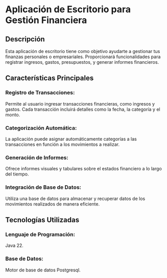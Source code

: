 # Aplicación de Escritorio para Gestión Financiera
## Descripción
Esta aplicación de escritorio tiene como objetivo ayudarte a gestionar tus finanzas personales o empresariales. Proporcionará funcionalidades para registrar ingresos, gastos, presupuestos, y generar informes financieros.

## Características Principales
### Registro de Transacciones:
Permite al usuario ingresar transacciones financieras, como ingresos y gastos. Cada transacción incluirá detalles como la fecha, la categoría y el monto.

### Categorización Automática:
La aplicación puede asignar automáticamente categorías a las transacciones en función a los movimientos a realizar.

### Generación de Informes: 
Ofrece informes visuales y tabulares sobre el estados financiero a lo largo del tiempo.

### Integración de Base de Datos: 
Utiliza una base de datos para almacenar y recuperar datos de los movimientos realizados de manera eficiente.

## Tecnologías Utilizadas
### Lenguaje de Programación:
Java 22.

### Base de Datos:
Motor de base de datos Postgresql.


